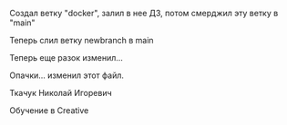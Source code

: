 Создал ветку "docker", залил в нее ДЗ, потом смерджил эту ветку в "main"

Теперь слил ветку newbranch в main

Теперь еще разок изменил...

Опачки... изменил этот файл.

Ткачук Николай Игоревич

Обучение в Creative
